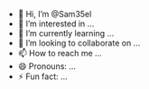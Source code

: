- 👋 Hi, I’m @Sam35el
- 👀 I’m interested in ...
- 🌱 I’m currently learning ...
- 💞️ I’m looking to collaborate on ...
- 📫 How to reach me ...
- 😄 Pronouns: ...
- ⚡ Fun fact: ...

<!---
Sam35el/Sam35el is a ✨ special ✨ repository because its `README.md` (this file) appears on your GitHub profile.
You can click the Preview link to take a look at your changes.
--->

